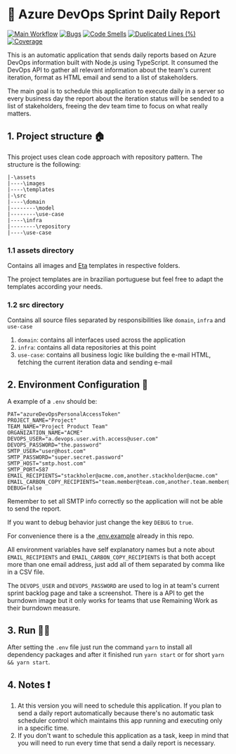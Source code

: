 # 📄 Azure DevOps Sprint Daily Report
[![Main Workflow](https://github.com/jpmoura/azure-devops-sprint-daily-report/actions/workflows/main.yml/badge.svg)](https://github.com/jpmoura/azure-devops-sprint-daily-report/actions/workflows/main.yml)
[![Bugs](https://sonarcloud.io/api/project_badges/measure?project=jpmoura_azure-devops-sprint-daily-report&metric=bugs)](https://sonarcloud.io/dashboard?id=jpmoura_azure-devops-sprint-daily-report)
[![Code Smells](https://sonarcloud.io/api/project_badges/measure?project=jpmoura_azure-devops-sprint-daily-report&metric=code_smells)](https://sonarcloud.io/dashboard?id=jpmoura_azure-devops-sprint-daily-report)
[![Duplicated Lines (%)](https://sonarcloud.io/api/project_badges/measure?project=jpmoura_azure-devops-sprint-daily-report&metric=duplicated_lines_density)](https://sonarcloud.io/dashboard?id=jpmoura_azure-devops-sprint-daily-report)
[![Coverage](https://sonarcloud.io/api/project_badges/measure?project=jpmoura_azure-devops-sprint-daily-report&metric=coverage)](https://sonarcloud.io/dashboard?id=jpmoura_azure-devops-sprint-daily-report)

This is an automatic application that sends daily reports based on Azure DevOps information built with Node.js using TypeScript. It consumed the DevOps API to gather all relevant information about the team's current iteration, format as HTML email and send to a list of stakeholders.

The main goal is to schedule this application to execute daily in a server so every business day the report about the iteration status will be sended to a list of stakeholders, freeing the dev team time to focus on what really matters.

## 1. Project structure 🏠

This project uses clean code approach with repository pattern. The structure is the following:

```
|-\assets
|----\images
|----\templates
|-\src
|----\domain
|--------\model
|--------\use-case
|----\infra
|--------\repository
|----\use-case
```

### 1.1 assets directory
Contains all images and [Eta](https://github.com/eta-dev/eta) templates in respective folders.

The project templates are in brazilian portuguese but feel free to adapt the templates according your needs.

### 1.2 src directory
Contains all source files separated by responsibilities like `domain`, `infra` and `use-case`

1. `domain`: contains all interfaces used across the application
2. `infra`: contains all data repositories at this point
3. `use-case`: contains all business logic like building the e-mail HTML, fetching the current iteration data and sending e-mail

## 2. Environment Configuration 🔧

A example of a `.env` should be:

```
PAT="azureDevOpsPersonalAccessToken"
PROJECT_NAME="Project"
TEAM_NAME="Project Product Team"
ORGANIZATION_NAME="ACME"
DEVOPS_USER="a.devops.user.with.access@user.com"
DEVOPS_PASSWORD="the.password"
SMTP_USER="user@host.com"
SMTP_PASSWORD="super.secret.password"
SMTP_HOST="smtp.host.com"
SMTP_PORT=587
EMAIL_RECIPIENTS="stackholer@acme.com,another.stackholder@acme.com"
EMAIL_CARBON_COPY_RECIPIENTS="team.member@team.com,another.team.member@team.com"
DEBUG=false
```

Remember to set all SMTP info correctly so the application will not be able to send the report.

If you want to debug behavior just change the key `DEBUG` to `true`.

For convenience there is a the [.env.example](.env.example) already in this repo.

All environment variables have self explanatory names but a note about `EMAIL_RECIPIENTS` and `EMAIL_CARBON_COPY_RECIPIENTS` is that both accept more than one email address, just add all of them separated by comma like in a CSV file.

The `DEVOPS_USER` and `DEVOPS_PASSWORD` are used to log in at team's current sprint backlog page and take a screenshot. There is a API to get the burndown image but it only works for teams that use Remaining Work as their burndown measure.

## 3. Run 🏃‍♂️

After setting the `.env` file just run the command `yarn` to install all dependency packages and after it finished run `yarn start` or for short `yarn && yarn start`.

## 4. Notes ❗
1. At this version you will need to schedule this application. If you plan to send a daily report automatically because there's no automatic task scheduler control which maintains this app running and executing only in a specific time.
2. If you don't want to schedule this application as a task, keep in mind that you will need to run every time that send a daily report is necessary.
